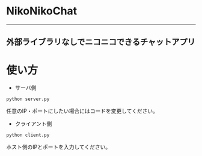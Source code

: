 # NikoNikoChat
---
外部ライブラリなしでニコニコできるチャットアプリ
---
# 使い方
- サーバ側
```
python server.py
```
任意のIP・ポートにしたい場合にはコードを変更してください。

- クライアント側
```
python client.py
```
ホスト側のIPとポートを入力してください。